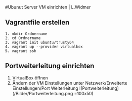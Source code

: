 #Ubunut Server VM einrichten | L.Widmer
## Vagrantfile erstellen
```shell
1. mkdir Ordnername
2. cd Ordnername
3. vagrant init ubuntu/trusty64
4. vagrant up --provider virtualbox
5. vagrant ssh
```
## Portweiterleitung einrichten
1. VirtualBox öffnen 
2. Ändern der VM Einstellungen unter Netzwerk/Erweiterte Einstellungen/Port Weiterleitung
![Portweiterleitung](/Bilder/Portweiterleitung.png =100x50)